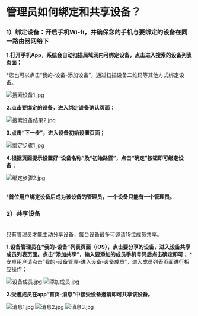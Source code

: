 # 管理员如何绑定和共享设备？

### 1）绑定设备：开启手机Wi-fi，并确保您的手机与要绑定的设备在同一路由器网络下

**1.打开手机App，系统会自动扫描局域网内可绑定设备，点击进入搜索的设备列表页面；**

*您也可以点击“我的-设备-添加设备”，通过扫描设备二维码等其他方式绑定设备。

![搜索设备1.jpg](./devices/搜索设备1.jpg)

**2.点击要绑定的设备，进入绑定设备确认页面；**

![搜索设备结果2.jpg](./devices/搜索设备结果2.jpg)

**3.点击“下一步”，进入设备初始设置页面；**

![绑定步骤1.jpg](./devices/绑定步骤1.jpg)

**4.根据页面提示设置好“设备名称”及“初始路径”，点击“确定”按钮即可绑定设备；**

![绑定步骤2.jpg](./devices/绑定步骤2.jpg)

<br>***首位用户绑定设备后成为该设备的管理员，一个设备只能有一个管理员。**</br>

### 2）共享设备
<br>只有管理员才能主动分享设备，每台设备最多可邀请19位成员共享。</br>

**1.设备管理员在“我的-设备”列表页面（iOS），点击要分享的设备，进入设备共享成员列表页面。点击“添加共享”，输入要添加的成员手机号码后点击确定即可；**
*安卓用户请点击“我的-设备管理-进入设备-设备成员”，进入成员列表页面进行相应操作；

![设备成员.jpg](./devices/设备成员.jpg)
![添加成员.jpg](./devices/添加成员.jpg)

**2.受邀成员在app“首页-消息”中接受设备邀请即可共享该设备。**

![消息1.jpg](./devices/消息1.jpg)
![消息2.jpg](./devices/消息2.jpg)
![消息3.jpg](./devices/消息3.jpg)

